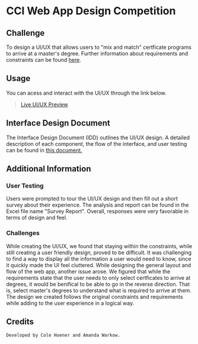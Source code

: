 # CCI Web App Design Competition

## Challenge

To design a UI/UX that allows users to "mix and match" certficate programs to arrive at a master's degree.
Further information about requirements and constraints can be found [here](https://drexel.edu/cci/student-experience/awards-scholarships/cci-web-app-design-competition/ ).

## Usage

You can acess and interact with the UI/UX through the link below.

> [Live UI/UX Preview](https://xd.adobe.com/view/5d831571-0dd4-471d-b237-2e0011e853da-08d0/?fullscreen )

## Interface Design Document

The Interface Design Document (IDD) outlines the UI/UX design. A detailed description of each component, the flow of the interface, and user testing can be found in  [this document.](https://docs.google.com/document/d/1tLH_S0slRSVoa6Um1QE72Btmt2rOPIrkF7FQq3MfIAk/edit?usp=sharing)

## Additional Information

### User Testing

Users were prompted to tour the UI/UX design and then fill out a short survey about their experience. The analysis and report can be found in the Excel file name "Survey Report". Overall, responses were very favorable in terms of design and feel.

### Challenges

While creating the UI/UX, we found that staying within the constraints, while still creating a user friendly design, proved to be difficult. It was challenging to find a way to display all the information a user would need to know, since it quickly made the UI feel cluttered. While designing the general layout and flow of the web app, another issue arose. We figured that while the requirements state that the user needs to only select certficates to arrive at degrees, it would be benifical to be able to go in the reverse direction. That is, select master's degrees to understand what is required to arrive at them. The design we created follows the original constraints and requirements while adding to the user experience in a logical way.

## Credits
    Developed by Cole Hoener and Amanda Warkow.
